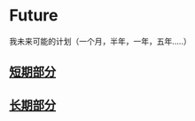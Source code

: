 # Future
我未来可能的计划（一个月，半年，一年，五年.....）


## [短期部分](https://github.com/yanboishere/Future/blob/master/All/recent.md)
## [长期部分](https://github.com/yanboishere/Future/blob/master/All/long%20term.md)
